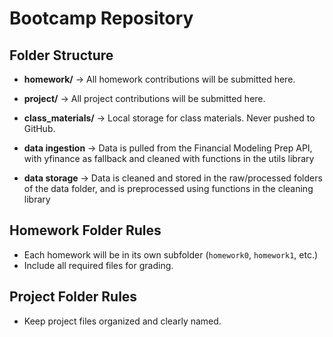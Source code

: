# Bootcamp Repository
## Folder Structure
- **homework/** → All homework contributions will be submitted here.
- **project/** → All project contributions will be submitted here.
- **class_materials/** → Local storage for class materials. Never pushed to
GitHub.

- **data ingestion** → Data is pulled from the Financial Modeling Prep API, with yfinance as fallback and cleaned with functions in the utils library

- **data storage** → Data is cleaned and stored in the raw/processed folders of the data folder, and is preprocessed using functions in the cleaning library

## Homework Folder Rules
- Each homework will be in its own subfolder (`homework0`, `homework1`, etc.)
- Include all required files for grading.
## Project Folder Rules
- Keep project files organized and clearly named.
